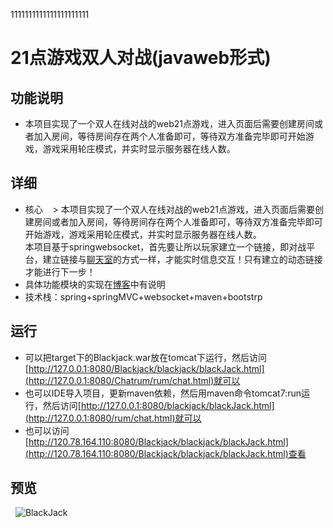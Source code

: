 1111111111111111111111
#  21点游戏双人对战(javaweb形式)
## 功能说明
 * 本项目实现了一个双人在线对战的web21点游戏，进入页面后需要创建房间或者加入房间，等待房间存在两个人准备即可，等待双方准备完毕即可开始游戏，游戏采用轮庄模式，并实时显示服务器在线人数。
## 详细
 * 核心
    > 本项目实现了一个双人在线对战的web21点游戏，进入页面后需要创建房间或者加入房间，等待房间存在两个人准备即可，等待双方准备完毕即可开始游戏，游戏采用轮庄模式，并实时显示服务器在线人数。</br>本项目基于springwebsocket，首先要让所以玩家建立一个链接，即对战平台，建立链接与[聊天室](https://github.com/Vimmone/Chatrum)的方式一样，才能实时信息交互！只有建立的动态链接才能进行下一步！
 * 具体功能模块的实现在[博客](http://blog.csdn.net/qq_35442958/article/details/79188998 "CSDN博客")中有说明
 * 技术栈：spring+springMVC+websocket+maven+bootstrp
## 运行
 * 可以把target下的Blackjack.war放在tomcat下运行，然后访问[http://127.0.0.1:8080/Blackjack/blackjack/blackJack.html](http://127.0.0.1:8080/Chatrum/rum/chat.html)就可以
 * 也可以IDE导入项目，更新maven依赖，然后用maven命令tomcat7:run运行，然后访问[http://127.0.0.1:8080/blackjack/blackJack.html](http://127.0.0.1:8080/rum/chat.html)就可以
 * 也可以访问[http://120.78.164.110:8080/Blackjack/blackjack/blackJack.html](http://120.78.164.110:8080/Blackjack/blackjack/blackJack.html)查看
 ## 预览
   ![BlackJack](http://img.blog.csdn.net/20180128203624896?watermark/2/text/aHR0cDovL2Jsb2cuY3Nkbi5uZXQvcXFfMzU0NDI5NTg=/font/5a6L5L2T/fontsize/400/fill/I0JBQkFCMA==/dissolve/70/gravity/SouthEast "初始化界面")  
  
